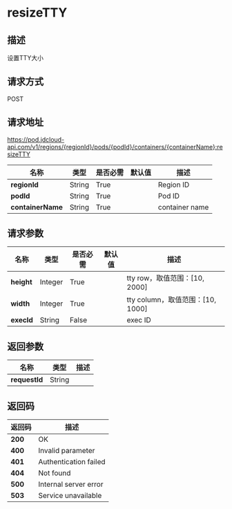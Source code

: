 # resizeTTY


## 描述
设置TTY大小

## 请求方式
POST

## 请求地址
https://pod.jdcloud-api.com/v1/regions/{regionId}/pods/{podId}/containers/{containerName}:resizeTTY

|名称|类型|是否必需|默认值|描述|
|---|---|---|---|---|
|**regionId**|String|True| |Region ID|
|**podId**|String|True| |Pod ID|
|**containerName**|String|True| |container name|

## 请求参数
|名称|类型|是否必需|默认值|描述|
|---|---|---|---|---|
|**height**|Integer|True| |tty row，取值范围：[10, 2000]|
|**width**|Integer|True| |tty column，取值范围：[10, 1000]|
|**execId**|String|False| |exec ID|


## 返回参数
|名称|类型|描述|
|---|---|---|
|**requestId**|String| |


## 返回码
|返回码|描述|
|---|---|
|**200**|OK|
|**400**|Invalid parameter|
|**401**|Authentication failed|
|**404**|Not found|
|**500**|Internal server error|
|**503**|Service unavailable|

